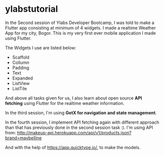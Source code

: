 # ylabstutorial

In the Second session of Ylabs Developer Bootcamp, I was told to make a Flutter app consisting at minimum of 4 widgets.
I made a realtime Weather App for my city, Bogor. This is my very first ever mobile application I made using Flutter.

The Widgets I use are listed below:
- Scaffold
- Collumn
- Padding
- Text
- Expanded
- ListView
- ListTile

And above all tasks given for us, I also learn about open source **API fetching** using Flutter for the realtime weather information. 

In the third session, I'm using **GetX for navigation and state management**. 

In the fourth session, I implement API fetching again with different approach than that has previously done in the second session task :).
I'm using API from:
http://makeup-api.herokuapp.com/api/v1/products.json?brand=maybelline

And with the help of https://app.quicktype.io/, to make the models.
